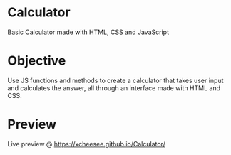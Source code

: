# Calculator
Basic Calculator made with HTML, CSS and JavaScript

# Objective
Use JS functions and methods to create a calculator that takes user input and calculates the answer, all through an interface made with HTML and CSS.

# Preview
Live preview @ https://xcheesee.github.io/Calculator/